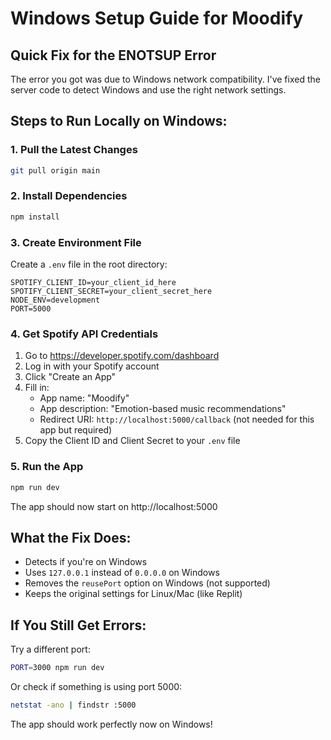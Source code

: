 # Windows Setup Guide for Moodify

## Quick Fix for the ENOTSUP Error

The error you got was due to Windows network compatibility. I've fixed the server code to detect Windows and use the right network settings.

## Steps to Run Locally on Windows:

### 1. Pull the Latest Changes
```bash
git pull origin main
```

### 2. Install Dependencies
```bash
npm install
```

### 3. Create Environment File
Create a `.env` file in the root directory:
```
SPOTIFY_CLIENT_ID=your_client_id_here
SPOTIFY_CLIENT_SECRET=your_client_secret_here
NODE_ENV=development
PORT=5000
```

### 4. Get Spotify API Credentials
1. Go to https://developer.spotify.com/dashboard
2. Log in with your Spotify account
3. Click "Create an App"
4. Fill in:
   - App name: "Moodify"
   - App description: "Emotion-based music recommendations"
   - Redirect URI: `http://localhost:5000/callback` (not needed for this app but required)
5. Copy the Client ID and Client Secret to your `.env` file

### 5. Run the App
```bash
npm run dev
```

The app should now start on http://localhost:5000

## What the Fix Does:

- Detects if you're on Windows
- Uses `127.0.0.1` instead of `0.0.0.0` on Windows
- Removes the `reusePort` option on Windows (not supported)
- Keeps the original settings for Linux/Mac (like Replit)

## If You Still Get Errors:

Try a different port:
```bash
PORT=3000 npm run dev
```

Or check if something is using port 5000:
```bash
netstat -ano | findstr :5000
```

The app should work perfectly now on Windows!